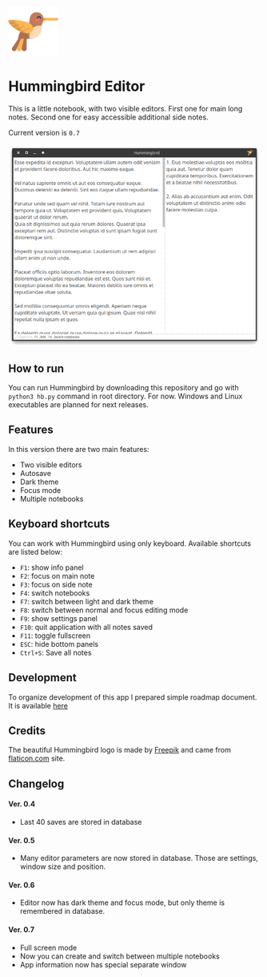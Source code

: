 <img src="/res/icon.png" alt="hb_icon" width="100"/>

# Hummingbird Editor

This is a little notebook, with two visible editors. First one for main long notes. Second one for easy accessible additional side notes.

Current version is `0.7`

![Hummingbird main window](/res/screenshot_01.png)

## How to run

You can run Hummingbird by downloading this repository and go with `python3 hb.py` command in root directory. For now. Windows and Linux executables are planned for next releases.

## Features

In this version there are two main features:

- Two visible editors
- Autosave
- Dark theme
- Focus mode
- Multiple notebooks

## Keyboard shortcuts

You can work with Hummingbird using only keyboard. Available shortcuts are listed below:

- `F1`: show info panel
- `F2`: focus on main note
- `F3`: focus on side note
- `F4`: switch notebooks
- `F7`: switch between light and dark theme
- `F8`: switch between normal and focus editing mode
- `F9`: show settings panel
- `F10`: quit application with all notes saved
- `F11`: toggle fullscreen
- `ESC`: hide bottom panels
- `Ctrl+S`: Save all notes

## Development

To organize development of this app I prepared simple roadmap document. It is available [here](ROADMAP.md)

## Credits

The beautiful Hummingbird logo is made by [Freepik](https://www.flaticon.com/authors/freepik) and came from [flaticon.com]("http://www.flaticon.com) site.

## Changelog

#### Ver. 0.4
- Last 40 saves are stored in database

#### Ver. 0.5
- Many editor parameters are now stored in database. Those are settings, window size and position.

#### Ver. 0.6
- Editor now has dark theme and focus mode, but only theme is remembered in database.

#### Ver. 0.7
- Full screen mode
- Now you can create and switch between multiple notebooks
- App information now has special separate window